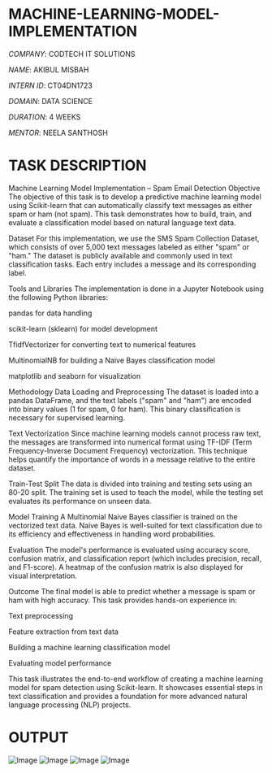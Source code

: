 # MACHINE-LEARNING-MODEL-IMPLEMENTATION

*COMPANY*: CODTECH IT SOLUTIONS

*NAME*: AKIBUL MISBAH

*INTERN ID*: CT04DN1723

*DOMAIN*: DATA SCIENCE

*DURATION*: 4 WEEKS

*MENTOR*: NEELA SANTHOSH

# TASK DESCRIPTION

 Machine Learning Model Implementation – Spam Email Detection
Objective
The objective of this task is to develop a predictive machine learning model using Scikit-learn that can automatically classify text messages as either spam or ham (not spam). This task demonstrates how to build, train, and evaluate a classification model based on natural language text data.

Dataset
For this implementation, we use the SMS Spam Collection Dataset, which consists of over 5,000 text messages labeled as either "spam" or "ham." The dataset is publicly available and commonly used in text classification tasks. Each entry includes a message and its corresponding label.

Tools and Libraries
The implementation is done in a Jupyter Notebook using the following Python libraries:

pandas for data handling

scikit-learn (sklearn) for model development

TfidfVectorizer for converting text to numerical features

MultinomialNB for building a Naive Bayes classification model

matplotlib and seaborn for visualization

Methodology
Data Loading and Preprocessing
The dataset is loaded into a pandas DataFrame, and the text labels ("spam" and "ham") are encoded into binary values (1 for spam, 0 for ham). This binary classification is necessary for supervised learning.

Text Vectorization
Since machine learning models cannot process raw text, the messages are transformed into numerical format using TF-IDF (Term Frequency-Inverse Document Frequency) vectorization. This technique helps quantify the importance of words in a message relative to the entire dataset.

Train-Test Split
The data is divided into training and testing sets using an 80-20 split. The training set is used to teach the model, while the testing set evaluates its performance on unseen data.

Model Training
A Multinomial Naive Bayes classifier is trained on the vectorized text data. Naive Bayes is well-suited for text classification due to its efficiency and effectiveness in handling word probabilities.

Evaluation
The model's performance is evaluated using accuracy score, confusion matrix, and classification report (which includes precision, recall, and F1-score). A heatmap of the confusion matrix is also displayed for visual interpretation.

Outcome
The final model is able to predict whether a message is spam or ham with high accuracy. This task provides hands-on experience in:

Text preprocessing

Feature extraction from text data

Building a machine learning classification model

Evaluating model performance

This task illustrates the end-to-end workflow of creating a machine learning model for spam detection using Scikit-learn. It showcases essential steps in text classification and provides a foundation for more advanced natural language processing (NLP) projects.

# OUTPUT

![Image](https://github.com/user-attachments/assets/e0fe8f06-df9f-44ca-a5b7-3e0a854b5037)
![Image](https://github.com/user-attachments/assets/bfa44549-8987-4afc-9e02-5c89f81d6047)
![Image](https://github.com/user-attachments/assets/58091fd2-e7a6-4249-9eba-880c6b83c04e)
![Image](https://github.com/user-attachments/assets/06a9fabc-b7a2-4c34-b0ec-136c8de7a564)

